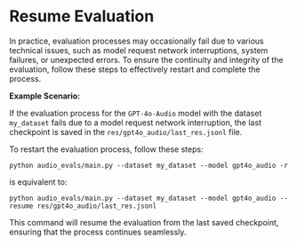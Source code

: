 # Resume Evaluation

In practice, evaluation processes may occasionally fail due to various technical issues, such as model request network interruptions, system failures, or unexpected errors. To ensure the continuity and integrity of the evaluation, follow these steps to effectively restart and complete the process.

**Example Scenario:**


If the evaluation process for the `GPT-4o-Audio` model with the dataset `my_dataset` fails due to a model request network interruption, the last checkpoint is saved in the `res/gpt4o_audio/last_res.jsonl` file.

To restart the evaluation process, follow these steps:

```shell
python audio_evals/main.py --dataset my_dataset --model gpt4o_audio -r
```
is equivalent to:

```shell
python audio_evals/main.py --dataset my_dataset --model gpt4o_audio --resume res/gpt4o_audio/last_res.jsonl
```

This command will resume the evaluation from the last saved checkpoint, ensuring that the process continues seamlessly.
